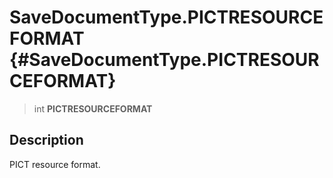 SaveDocumentType.PICTRESOURCEFORMAT {#SaveDocumentType.PICTRESOURCEFORMAT}
===================================

> int **PICTRESOURCEFORMAT**

Description
-----------

PICT resource format.
